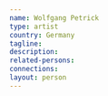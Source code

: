 ```yaml
---
name: Wolfgang Petrick
type: artist
country: Germany
tagline:
description:
related-persons:
connections:
layout: person
---
```

